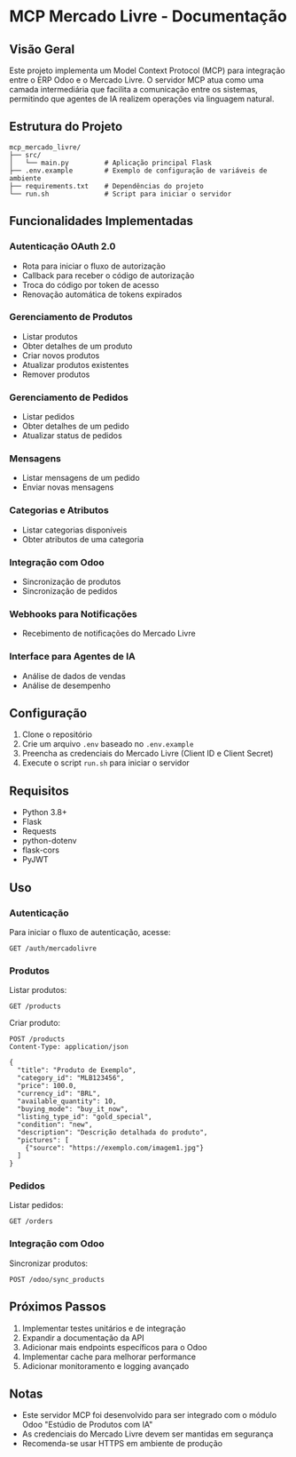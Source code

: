 # MCP Mercado Livre - Documentação

## Visão Geral

Este projeto implementa um Model Context Protocol (MCP) para integração entre o ERP Odoo e o Mercado Livre. O servidor MCP atua como uma camada intermediária que facilita a comunicação entre os sistemas, permitindo que agentes de IA realizem operações via linguagem natural.

## Estrutura do Projeto

```
mcp_mercado_livre/
├── src/
│   └── main.py         # Aplicação principal Flask
├── .env.example        # Exemplo de configuração de variáveis de ambiente
├── requirements.txt    # Dependências do projeto
└── run.sh              # Script para iniciar o servidor
```

## Funcionalidades Implementadas

### Autenticação OAuth 2.0
- Rota para iniciar o fluxo de autorização
- Callback para receber o código de autorização
- Troca do código por token de acesso
- Renovação automática de tokens expirados

### Gerenciamento de Produtos
- Listar produtos
- Obter detalhes de um produto
- Criar novos produtos
- Atualizar produtos existentes
- Remover produtos

### Gerenciamento de Pedidos
- Listar pedidos
- Obter detalhes de um pedido
- Atualizar status de pedidos

### Mensagens
- Listar mensagens de um pedido
- Enviar novas mensagens

### Categorias e Atributos
- Listar categorias disponíveis
- Obter atributos de uma categoria

### Integração com Odoo
- Sincronização de produtos
- Sincronização de pedidos

### Webhooks para Notificações
- Recebimento de notificações do Mercado Livre

### Interface para Agentes de IA
- Análise de dados de vendas
- Análise de desempenho

## Configuração

1. Clone o repositório
2. Crie um arquivo `.env` baseado no `.env.example`
3. Preencha as credenciais do Mercado Livre (Client ID e Client Secret)
4. Execute o script `run.sh` para iniciar o servidor

## Requisitos

- Python 3.8+
- Flask
- Requests
- python-dotenv
- flask-cors
- PyJWT

## Uso

### Autenticação

Para iniciar o fluxo de autenticação, acesse:
```
GET /auth/mercadolivre
```

### Produtos

Listar produtos:
```
GET /products
```

Criar produto:
```
POST /products
Content-Type: application/json

{
  "title": "Produto de Exemplo",
  "category_id": "MLB123456",
  "price": 100.0,
  "currency_id": "BRL",
  "available_quantity": 10,
  "buying_mode": "buy_it_now",
  "listing_type_id": "gold_special",
  "condition": "new",
  "description": "Descrição detalhada do produto",
  "pictures": [
    {"source": "https://exemplo.com/imagem1.jpg"}
  ]
}
```

### Pedidos

Listar pedidos:
```
GET /orders
```

### Integração com Odoo

Sincronizar produtos:
```
POST /odoo/sync_products
```

## Próximos Passos

1. Implementar testes unitários e de integração
2. Expandir a documentação da API
3. Adicionar mais endpoints específicos para o Odoo
4. Implementar cache para melhorar performance
5. Adicionar monitoramento e logging avançado

## Notas

- Este servidor MCP foi desenvolvido para ser integrado com o módulo Odoo "Estúdio de Produtos com IA"
- As credenciais do Mercado Livre devem ser mantidas em segurança
- Recomenda-se usar HTTPS em ambiente de produção
